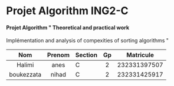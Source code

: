 # Projet Algorithm ING2-C 

#### Projet Algorithm " Theoretical and practical work 
Implémentation and analysis of compexities of sorting algorithms " 

|     Nom    | Prenom | Section | Gp |   Matricule  |
|:----------:|:------:|---------|:--:|:------------:|
|   Halimi   |  anes  |    C    |  2 | 232331397507 |
| boukezzata |  nihad |    C    |  2 | 232331425917 |
